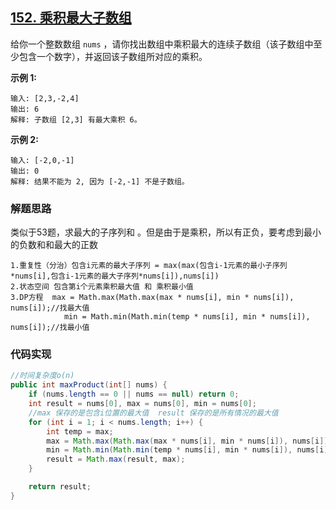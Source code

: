 ## [152. 乘积最大子数组](https://leetcode-cn.com/problems/maximum-product-subarray/)

给你一个整数数组 `nums` ，请你找出数组中乘积最大的连续子数组（该子数组中至少包含一个数字），并返回该子数组所对应的乘积。

**示例 1:**

```
输入: [2,3,-2,4]
输出: 6
解释: 子数组 [2,3] 有最大乘积 6。
```

**示例 2:**

```
输入: [-2,0,-1]
输出: 0
解释: 结果不能为 2, 因为 [-2,-1] 不是子数组。
```

### 解题思路

类似于53题，求最大的子序列和 。但是由于是乘积，所以有正负，要考虑到最小的负数和和最大的正数

```
1.重复性（分治）包含i元素的最大子序列 = max(max(包含i-1元素的最小子序列*nums[i],包含i-1元素的最大子序列*nums[i]),nums[i])
2.状态空间 包含第i个元素乘积最大值 和 乘积最小值
3.DP方程  max = Math.max(Math.max(max * nums[i], min * nums[i]), nums[i]);//找最大值
            min = Math.min(Math.min(temp * nums[i], min * nums[i]), nums[i]);//找最小值
```

### 代码实现

```java
//时间复杂度o(n)
public int maxProduct(int[] nums) {
    if (nums.length == 0 || nums == null) return 0;
    int result = nums[0], max = nums[0], min = nums[0];
    //max 保存的是包含i位置的最大值  result 保存的是所有情况的最大值
    for (int i = 1; i < nums.length; i++) {
        int temp = max;
        max = Math.max(Math.max(max * nums[i], min * nums[i]), nums[i]);//找最大值
        min = Math.min(Math.min(temp * nums[i], min * nums[i]), nums[i]);//找最小值
        result = Math.max(result, max);
    }

    return result;
}
```

